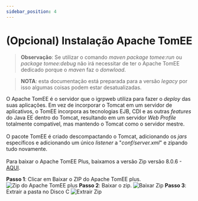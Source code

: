```yaml
---
sidebar_position: 4
---
```


# (Opcional) Instalação Apache TomEE

>**Observação**: Se utilizar o comando _maven package tomee:run_ ou _package tomee:debug_ não irá necessitar de ter o Apache TomEE dedicado porque o _maven_ faz o _donwload_.

>**NOTA**: esta documentação está preparada para a versão _legacy_ por isso algumas coisas podem estar desatualizadas.

O Apache TomEE é o servidor que o igrpweb utiliza para fazer o _deploy_ das suas aplicações. Em vez de incorporar o Tomcat em um servidor de aplicativos, o TomEE incorpora as tecnologias EJB, CDI e as outras _features_ do Java EE dentro do Tomcat, resultando em um servidor _Web Profile_ totalmente compatível, mas mantendo o Tomcat como o servidor mestre. <br></br> O pacote TomEE é criado descompactando o Tomcat, adicionando os _jars_ específicos e adicionando um único _listener_ a "_conf/server.xml_" e zipando tudo novamente.<br></br>
Para baixar o Apache TomEE Plus, baixamos a versão Zip  versão 8.0.6 - [AQUI](https://tomee.apache.org/download.html).

**Passo 1**: Clicar em Baixar o ZIP do Apache TomEE plus.
![Zip do Apache TomEE plus](img/zipTomEE.png)
**Passo 2**: Baixar o zip.
![Baixar Zip](img/downloadZip.png)
**Passo 3**: Extrair a pasta no Disco C
![Extrair Zip](img/extrairZip.png)

